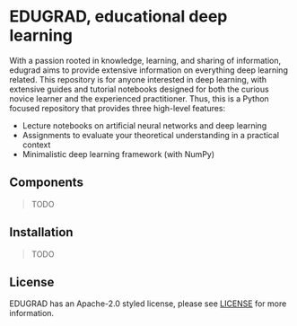 # EDUGRAD, educational deep learning
With a passion rooted in knowledge, learning, and sharing of information, edugrad aims to provide extensive information on everything deep learning related. This repository is for anyone interested in deep learning, with extensive guides and tutorial notebooks designed for both the curious novice learner and the experienced practitioner. Thus, this is a Python focused repository that provides three high-level features:
- Lecture notebooks on artificial neural networks and deep learning
- Assignments to evaluate your theoretical understanding in a practical context
- Minimalistic deep learning framework (with NumPy)

## Components
> TODO

## Installation
> TODO 

## License
EDUGRAD has an Apache-2.0 styled license, please see [LICENSE](https://github.com/NEUROCODE-ai/edugrad/blob/master/LICENSE) for more information.

